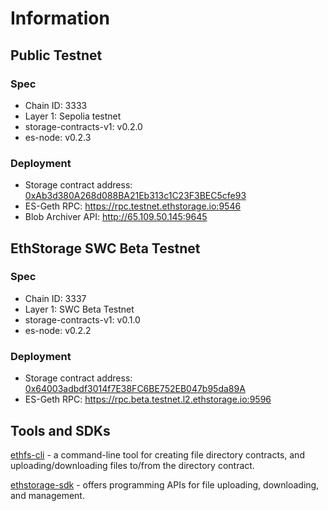# Information


## Public Testnet

### Spec

* Chain ID: 3333
* Layer 1: Sepolia testnet
* storage-contracts-v1: v0.2.0
* es-node: v0.2.3

### Deployment

* Storage contract address: [0xAb3d380A268d088BA21Eb313c1C23F3BEC5cfe93](https://sepolia.etherscan.io/address/0xAb3d380A268d088BA21Eb313c1C23F3BEC5cfe93)
* ES-Geth RPC: https://rpc.testnet.ethstorage.io:9546
* Blob Archiver API: http://65.109.50.145:9645

## EthStorage SWC Beta Testnet

### Spec

* Chain ID: 3337
* Layer 1: SWC Beta Testnet
* storage-contracts-v1: v0.1.0
* es-node: v0.2.2

### Deployment

* Storage contract address: [0x64003adbdf3014f7E38FC6BE752EB047b95da89A](https://explorer.beta.testnet.l2.quarkchain.io/address/0x64003adbdf3014f7E38FC6BE752EB047b95da89A)
* ES-Geth RPC: https://rpc.beta.testnet.l2.ethstorage.io:9596

## Tools and SDKs

[ethfs-cli](https://github.com/ethstorage/ethfs-cli) - a command-line tool for creating file directory contracts, and uploading/downloading files to/from the directory contract.

[ethstorage-sdk](https://github.com/ethstorage/ethstorage-sdk)  -  offers programming APIs for file uploading, downloading, and management.
